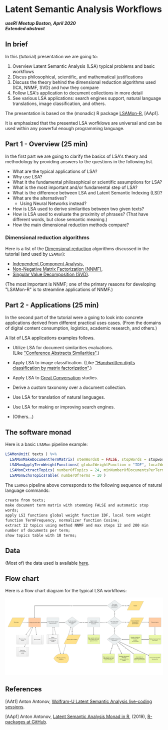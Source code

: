 # Latent Semantic Analysis Workflows 
***useR! Meetup Boston, April 2020***   
***Extended abstract***


## In brief

In this (tutorial) presentation we are going to:
1. Overview Latent Semantic Analysis (LSA) typical problems and basic workflows
2. Discus philosophical, scientific, and mathematical justifications
3. Discuss the theory behind the dimensional reduction algorithms used (ICA, NNMF, SVD) and how they compare
4. Follow LSA's application to document collections in more detail
5. See various LSA applications: search engines support, natural language translations,
image classification, and others. 

The presentation is based on the (monadic) R package 
[LSAMon-R](https://github.com/antononcube/R-packages/tree/master/LSAMon-R), \[AAp1\].

It is emphasized that the presented LSA worfklows are universal and can be used within any powerful enough 
programming language.

 
## Part 1 - Overview (25 min)

In the first part we are going to clarify the basics of LSA's theory and methodology by providing answers to 
the questions in the following list.

   - What are the typical applications of LSA?   
   - Why use LSA?     
   - What it the fundamental philosophical or scientific assumptions for LSA?   
   - What is the most important and/or fundamental step of LSA?   
   - What is the difference between LSA and Latent Semantic Indexing (LSI)?   
   - What are the alternatives?
     - Using Neural Networks instead?   
   - How is LSA used to derive similarities between two given texts?   
   - How is LSA used to evaluate the proximity of phrases?
     (That have different words, but close semantic meaning.)   
   - How the main dimensional reduction methods compare? 

### Dimensional reduction algorithms

Here is a list of the 
[Dimensional reduction](https://en.wikipedia.org/wiki/Dimensionality_reduction) 
algorithms discussed in the tutorial (and used by `LSAMon`):
- [Independent Component Analysis](https://en.wikipedia.org/wiki/Independent_component_analysis),
- [Non-Negative Matrix Factorization (NNMF)](https://en.wikipedia.org/wiki/Non-negative_matrix_factorization),
- [Singular Value Decomposition (SVD)](https://en.wikipedia.org/wiki/Singular_value_decomposition).

(The most important is NNMF; one of the primary reasons for developing "LSAMon-R" is to streamline applications of NNMF.)


## Part 2 - Applications (25 min)

In the second part of the tutorial were a going to look into concrete applications
derived from different practical uses cases. 
(From the domains of digital content consumption, logistics, academic research, and others.)  

A list of LSA applications examples follows.
 
- Utilize LSA for document similarities evaluations.  
  (Like ["Conference Abstracts Similarities"](https://htmlpreview.github.io/?https://github.com/antononcube/MathematicaVsR/blob/master/Projects/ConferenceAbstactsSimilarities/R/ConferenceAbstractsSimilarities.nb.html).)

- Apply LSA to image classification.
  (Like ["Handwritten digits classification by matrix factorization"](https://cdn.rawgit.com/antononcube/MathematicaVsR/master/Projects/HandwrittenDigitsClassificationByMatrixFactorization/R/HandwrittenDigitsClassificationByMatrixFactorization.html).) 

- Apply LSA to [Great Conversation](https://en.wikipedia.org/wiki/Great_Conversation) studies.

- Derive a custom taxonomy over a document collection.

- Use LSA for translation of natural languages.

- Use LSA for making or improving search engines.

- (Others...)

## The software monad 

Here is a basic `LSAMon` pipeline example:

```r
LSAMonUnit( texts ) %>% 
  LSAMonMakeDocumentTermMatrix( stemWordsQ = FALSE, stopWords = stopwords::stopwords() ) %>% 
  LSAMonApplyTermWeightFunctions( globalWeightFunction = "IDF", localWeightFunction = "TermFrequency", normalizerFunction = "Cosine" ) %>% 
  LSAMonExtractTopics( numberOfTopics = 24, minNumberOfDocumentsPerTerm = 200, method = "NNMF", maxSteps = 12 ) %>%
  LSAMonEchoTopicsTable( numberOfTerms = 10 )
```

The `LSAMon` pipeline above corresponds to the following sequence of natural language commands:

```
create from texts;
make document term matrix with stemming FALSE and automatic stop words;
apply LSI functions global weight function IDF, local term weight function TermFrequency, normalizer function Cosine;
extract 12 topics using method NNMF and max steps 12 and 200 min number of documents per term;
show topics table with 10 terms;
``` 
 
## Data 

(Most of) the data used is available 
[here](../../Data). 

## Flow chart

Here is a flow chart diagram for the typical LSA workflows:

![LSAWorkflows](../../Part-2-Monadic-Workflows/Diagrams/A-monad-for-Latent-Semantic-Analysis-workflows/LSA-workflows.jpg)


## References

\[AAt1\] Anton Antonov, 
[Wolfram-U Latent Semantic Analysis live-coding sessions](https://github.com/antononcube/SimplifiedMachineLearningWorkflows-book/tree/master/Tutorials/WolframU-LSAMon-workflows).

\[AAp1\] Anton Antonov, 
[Latent Semantic Analysis Monad in R](https://github.com/antononcube/R-packages/tree/master/LSAMon-R), 
(2019),
[R-packages at GitHub](https://github.com/antononcube/R-packages). 
